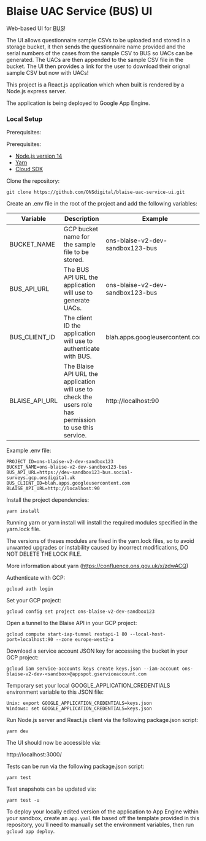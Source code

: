 # Blaise UAC Service (BUS) UI

Web-based UI for [BUS](https://github.com/ONSdigital/blaise-uac-service)!

The UI allows questionnaire sample CSVs to be uploaded and stored in a storage bucket, it then sends the questionnaire name provided and the serial numbers of the cases from the sample CSV to BUS so UACs can be generated. The UACs are then appended to the sample CSV file in the bucket. The UI then provides a link for the user to download their orignal sample CSV but now with UACs!

This project is a React.js application which when built is rendered by a Node.js express server.

The application is being deployed to Google App Engine.

### Local Setup 

Prerequisites:

Prerequisites:
- [Node.js version 14](https://nodejs.org/)
- [Yarn](https://yarnpkg.com/)
- [Cloud SDK](https://cloud.google.com/sdk/)

Clone the repository:

```shell script
git clone https://github.com/ONSdigital/blaise-uac-service-ui.git
```

Create an .env file in the root of the project and add the following variables:

| Variable | Description | Example |
| --- | --- | --- |
| BUCKET_NAME | GCP bucket name for the sample file to be stored. | ons-blaise-v2-dev-sandbox123-bus |
| BUS_API_URL | The BUS API URL the application will use to generate UACs. | ons-blaise-v2-dev-sandbox123-bus  |
| BUS_CLIENT_ID | The client ID the application will use to authenticate with BUS. | blah.apps.googleusercontent.com |
| BLAISE_API_URL | The Blaise API URL the application will use to check the users role has permission to use this service. | http://localhost:90 |

Example .env file:

```.env
PROJECT_ID=ons-blaise-v2-dev-sandbox123
BUCKET_NAME=ons-blaise-v2-dev-sandbox123-bus
BUS_API_URL=https://dev-sandbox123-bus.social-surveys.gcp.onsdigital.uk
BUS_CLIENT_ID=blah.apps.googleusercontent.com
BLAISE_API_URL=http://localhost:90
```

Install the project dependencies:

```shell script
yarn install
```

Running yarn or yarn install will install the required modules specified in the yarn.lock file.

The versions of theses modules are fixed in the yarn.lock files, so to avoid unwanted upgrades or instability caused by incorrect modifications, DO NOT DELETE THE LOCK FILE.

More information about yarn (https://confluence.ons.gov.uk/x/zdwACQ)

Authenticate with GCP:
```shell
gcloud auth login
```

Set your GCP project:
```shell
gcloud config set project ons-blaise-v2-dev-sandbox123
```

Open a tunnel to the Blaise API in your GCP project:
```shell
gcloud compute start-iap-tunnel restapi-1 80 --local-host-port=localhost:90 --zone europe-west2-a
```

Download a service account JSON key for accessing the bucket in your GCP project:

```
gcloud iam service-accounts keys create keys.json --iam-account ons-blaise-v2-dev-<sandbox>@appspot.gserviceaccount.com
```

Temporary set your local GOOGLE_APPLICATION_CREDENTIALS environment variable to this JSON file:

```
Unix: export GOOGLE_APPLICATION_CREDENTIALS=keys.json
Windows: set GOOGLE_APPLICATION_CREDENTIALS=keys.json
```

Run Node.js server and React.js client via the following package.json script:

```shell script
yarn dev
```

The UI should now be accessible via:

http://localhost:3000/

Tests can be run via the following package.json script:

```shell script
yarn test
```

Test snapshots can be updated via:

```shell script
yarn test -u
```

To deploy your locally edited version of the application to App Engine within your sandbox, create an `app.yaml` file based off the template provided in this repository, you'll need to manually set the environment variables, then run `gcloud app deploy`.